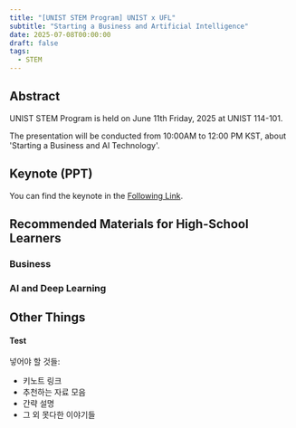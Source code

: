 ```yaml
---
title: "[UNIST STEM Program] UNIST x UFL"
subtitle: "Starting a Business and Artificial Intelligence"
date: 2025-07-08T00:00:00
draft: false
tags:
  - STEM
---
```

## Abstract

UNIST STEM Program is held on June 11th Friday, 2025 at UNIST 114-101.

The presentation will be conducted from 10:00AM to 12:00 PM KST, about 'Starting a Business and AI Technology'.





## Keynote (PPT)

You can find the keynote in the [Following Link]().

## Recommended Materials for High-School Learners

### Business

### AI and Deep Learning

## Other Things




#### Test
넣어야 할 것들:
* 키노트 링크
* 추천하는 자료 모음
* 간략 설명
* 그 외 못다한 이야기들



